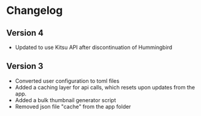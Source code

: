 # Changelog

## Version 4
* Updated to use Kitsu API after discontinuation of Hummingbird 

## Version 3
* Converted user configuration to toml files
* Added a caching layer for api calls, which resets upon updates from the
app.
* Added a bulk thumbnail generator script
* Removed json file "cache" from the app folder

